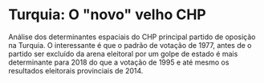 # Turquia: O "novo" velho CHP

Análise dos determinantes espaciais do CHP principal partido de oposição na Turquia. O interessante é que o padrão de votação de 1977, antes de o partido ser excluído da arena eleitoral por um golpe de estado é mais determinante para 2018 do que a votação de 1995 e até mesmo os resultados eleitorais provinciais de 2014.
